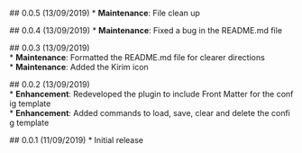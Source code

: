 ## 0.0.5 (13/09/2019)
* __Maintenance__: File clean up

## 0.0.4 (13/09/2019)
* __Maintenance__: Fixed a bug in the README.md file

## 0.0.3 (13/09/2019)
* __Maintenance__: Formatted the README.md file for clearer directions
* __Maintenance__: Added the Kirim icon

## 0.0.2 (13/09/2019)
* __Enhancement__: Redeveloped the plugin to include Front Matter for the config template
* __Enhancement__: Added commands to load, save, clear and delete the config template

## 0.0.1 (11/09/2019)
* Initial release